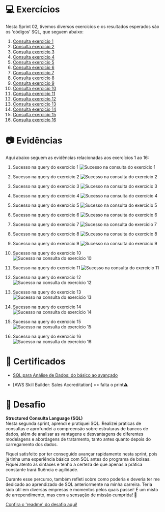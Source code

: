 # 💻 Exercícios

Nesta Sprint 02, tivemos diversos exercícios e os resultados esperados são os 'códigos' SQL, que seguem abaixo:

1.  [Consulta exercício 1](/PB-FELIPE-REIS/Sprint02/exercicios/ex01/ex1.sql)  
2.  [Consulta exercício 2](/PB-FELIPE-REIS/Sprint02/exercicios/ex02/ex2.sql)  
3.  [Consulta exercício 3](/PB-FELIPE-REIS/Sprint02/exercicios/ex03/ex3.sql)  
4.  [Consulta exercício 4](/PB-FELIPE-REIS/Sprint02/exercicios/ex04/ex4.sql)  
5.  [Consulta exercício 5](/PB-FELIPE-REIS/Sprint02/exercicios/ex05/ex5.sql)  
6.  [Consulta exercício 6](/PB-FELIPE-REIS/Sprint02/exercicios/ex06/ex6.sql)  
7.  [Consulta exercício 7](/PB-FELIPE-REIS/Sprint02/exercicios/ex07/ex7.sql)  
8.  [Consulta exercício 8](/PB-FELIPE-REIS/Sprint02/exercicios/ex08/ex8.sql)  
9.  [Consulta exercício 9](/PB-FELIPE-REIS/Sprint02/exercicios/ex09/ex9.sql)  
10. [Consulta exercício 10](/PB-FELIPE-REIS/Sprint02/exercicios/ex10/ex10.sql)  
11. [Consulta exercício 11](/PB-FELIPE-REIS/Sprint02/exercicios/ex11/ex11.sql)  
12. [Consulta exercício 12](/PB-FELIPE-REIS/Sprint02/exercicios/ex12/ex12.sql)  
13. [Consulta exercício 13](/PB-FELIPE-REIS/Sprint02/exercicios/ex13/ex13.sql)  
14. [Consulta exercício 14](/PB-FELIPE-REIS/Sprint02/exercicios/ex14/ex14.sql)  
15. [Consulta exercício 15](/PB-FELIPE-REIS/Sprint02/exercicios/ex15/ex15.sql)  
16. [Consulta exercício 16](/PB-FELIPE-REIS/Sprint02/exercicios/ex16/ex16.sql)  
    
    

# 📷 Evidências

Aqui abaixo seguem as evidências relacionadas aos exercícios 1 ao 16:


1. Sucesso na query do exercício 1 ![Sucesso na consulta do exercício  1](/PB-FELIPE-REIS/Sprint02/evidencias/ex01-sucesso.png)    

2. Sucesso na query do exercício 2  ![Sucesso na consulta do exercício  2](/PB-FELIPE-REIS/Sprint02/evidencias/ex02-sucesso.png)    

3. Sucesso na query do exercício 3  ![Sucesso na consulta do exercício  3](/PB-FELIPE-REIS/Sprint02/evidencias/ex03-sucesso.png)    

4. Sucesso na query do exercício 4  ![Sucesso na consulta do exercício  4](/PB-FELIPE-REIS/Sprint02/evidencias/ex04-sucesso.png)    

5. Sucesso na query do exercício 5  ![Sucesso na consulta do exercício  5](/PB-FELIPE-REIS/Sprint02/evidencias/ex05-sucesso.png)    

6. Sucesso na query do exercício 6  ![Sucesso na consulta do exercício  6](/PB-FELIPE-REIS/Sprint02/evidencias/ex06-sucesso.png)   

7. Sucesso na query do exercício 7  ![Sucesso na consulta do exercício  7](/PB-FELIPE-REIS/Sprint02/evidencias/ex07-sucesso.png)    

8. Sucesso na query do exercício 8  ![Sucesso na consulta do exercício  8](/PB-FELIPE-REIS/Sprint02/evidencias/ex08-sucesso.png)  

9. Sucesso na query do exercício 9  ![Sucesso na consulta do exercício  9](/PB-FELIPE-REIS/Sprint02/evidencias/ex09-sucesso.png)   

10. Sucesso na query do exercício 10 ![Sucesso na consulta do exercício  10](/PB-FELIPE-REIS/Sprint02/evidencias/ex10-sucesso.png)  

11. Sucesso na query do exercício 11 ![Sucesso na consulta do exercício  11](/PB-FELIPE-REIS/Sprint02/evidencias/ex11-sucesso.png)  

12. Sucesso na query do exercício 12 ![Sucesso na consulta do exercício  12](/PB-FELIPE-REIS/Sprint02/evidencias/ex12-sucesso.png)  

13. Sucesso na query do exercício 13 ![Sucesso na consulta do exercício  13](/PB-FELIPE-REIS/Sprint02/evidencias/ex13-sucesso.png)  

14. Sucesso na query do exercício 14 ![Sucesso na consulta do exercício  14](/PB-FELIPE-REIS/Sprint02/evidencias/ex14-sucesso.png)  

15. Sucesso na query do exercício 15 ![Sucesso na consulta do exercício  15](/PB-FELIPE-REIS/Sprint02/evidencias/ex15-sucesso.png)  

16. Sucesso na query do exercício 16 ![Sucesso na consulta do exercício  16](/PB-FELIPE-REIS/Sprint02/evidencias/ex16-sucesso.png)  
  
  
# 📜 Certificados

- [SQL para Análise de Dados: do básico ao avançado](/PB-FELIPE-REIS/Sprint02/certificados/SQL.png)

- [AWS Skill Builder: Sales Accreditation] >> falta o print⚠️
  
  
# 🧠 Desafio
**Structured Consulta Language (SQL)**  
Nesta segunda sprint, aprendi e pratiquei SQL. Realizei práticas de consultas e aprofundei a compreensão sobre estruturas de bancos de dados, além de analisar as vantagens e desvantagens de diferentes modelagens e abordagens de tratamento, tanto antes quanto depois do carregamento dos dados.

Fiquei satisfeito por ter conseguido avançar rapidamente nesta sprint, pois já tinha uma experiência básica com SQL antes do programa de bolsas. Fiquei atento às sintaxes e tenho a certeza de que apenas a prática constante trará fluência e agilidade.

Durante esse percurso, também refleti sobre como poderia e deveria ter me dedicado ao aprendizado de SQL anteriormente na minha carreira. Teria sido útil em diversas empresas e momentos pelos quais passei! É um misto de arrependimento, mas com a sensação de missão cumprida! 💪

[Confira o 'readme' do desafio aqui!](/PB-FELIPE-REIS/Sprint02/Desafio/README.md)
